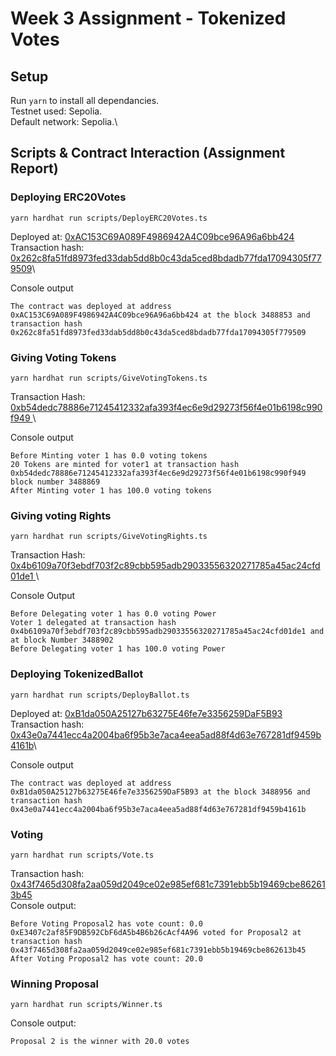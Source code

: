 # Week 3 Assignment - Tokenized Votes

## Setup
Run `yarn` to install all dependancies.\
Testnet used: Sepolia.\
Default network: Sepolia.\
## Scripts & Contract Interaction (Assignment Report)

### Deploying ERC20Votes
```
yarn hardhat run scripts/DeployERC20Votes.ts
```
Deployed at: [0xAC153C69A089F4986942A4C09bce96A96a6bb424](https://sepolia.etherscan.io/address/0xAC153C69A089F4986942A4C09bce96A96a6bb424 )\
Transaction hash: [0x262c8fa51fd8973fed33dab5dd8b0c43da5ced8bdadb77fda17094305f779509](https://sepolia.etherscan.io/tx/0x262c8fa51fd8973fed33dab5dd8b0c43da5ced8bdadb77fda17094305f779509)\

Console output
```
The contract was deployed at address 0xAC153C69A089F4986942A4C09bce96A96a6bb424 at the block 3488853 and transaction hash 0x262c8fa51fd8973fed33dab5dd8b0c43da5ced8bdadb77fda17094305f779509
```

### Giving Voting Tokens

```
yarn hardhat run scripts/GiveVotingTokens.ts
```
Transaction Hash: [0xb54dedc78886e71245412332afa393f4ec6e9d29273f56f4e01b6198c990f949 ](https://sepolia.etherscan.io/tx/0xb54dedc78886e71245412332afa393f4ec6e9d29273f56f4e01b6198c990f949 )\

Console output
```
Before Minting voter 1 has 0.0 voting tokens
20 Tokens are minted for voter1 at transaction hash 0xb54dedc78886e71245412332afa393f4ec6e9d29273f56f4e01b6198c990f949 block number 3488869
After Minting voter 1 has 100.0 voting tokens
```
### Giving voting Rights

```
yarn hardhat run scripts/GiveVotingRights.ts
```
Transaction Hash: [0x4b6109a70f3ebdf703f2c89cbb595adb29033556320271785a45ac24cfd01de1 ](https://sepolia.etherscan.io/tx/0x4b6109a70f3ebdf703f2c89cbb595adb29033556320271785a45ac24cfd01de1 )\

Console Output
```
Before Delegating voter 1 has 0.0 voting Power
Voter 1 delegated at transaction hash 0x4b6109a70f3ebdf703f2c89cbb595adb29033556320271785a45ac24cfd01de1 and at block Number 3488902
Before Delegating voter 1 has 100.0 voting Power
```
### Deploying TokenizedBallot
```
yarn hardhat run scripts/DeployBallot.ts
```
Deployed at: [0xB1da050A25127b63275E46fe7e3356259DaF5B93](https://sepolia.etherscan.io/address/0xB1da050A25127b63275E46fe7e3356259DaF5B93 )\
Transaction hash: [0x43e0a7441ecc4a2004ba6f95b3e7aca4eea5ad88f4d63e767281df9459b4161b](https://sepolia.etherscan.io/tx/0x43e0a7441ecc4a2004ba6f95b3e7aca4eea5ad88f4d63e767281df9459b4161b)\

Console output
```
The contract was deployed at address 0xB1da050A25127b63275E46fe7e3356259DaF5B93 at the block 3488956 and transaction hash 0x43e0a7441ecc4a2004ba6f95b3e7aca4eea5ad88f4d63e767281df9459b4161b
```
### Voting
```
yarn hardhat run scripts/Vote.ts
```

Transaction hash: [0x43f7465d308fa2aa059d2049ce02e985ef681c7391ebb5b19469cbe862613b45](https://sepolia.etherscan.io/tx/0x43f7465d308fa2aa059d2049ce02e985ef681c7391ebb5b19469cbe862613b45)\
Console output:
```
Before Voting Proposal2 has vote count: 0.0
0xE3407c2af85F9DB592CbF6dA5b4B6b26cAcf4A96 voted for Proposal2 at transaction hash 0x43f7465d308fa2aa059d2049ce02e985ef681c7391ebb5b19469cbe862613b45
After Voting Proposal2 has vote count: 20.0
```

### Winning Proposal
```
yarn hardhat run scripts/Winner.ts
```
Console output:
```
Proposal 2 is the winner with 20.0 votes
```